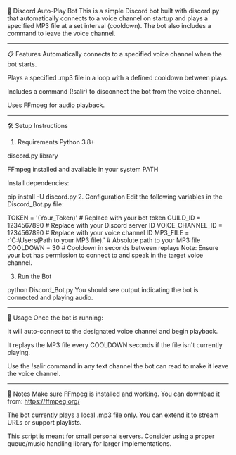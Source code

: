 🎵 Discord Auto-Play Bot
This is a simple Discord bot built with discord.py that automatically connects to a voice channel on startup and plays a specified MP3 file at a set interval (cooldown). The bot also includes a command to leave the voice channel.


------------------------------------------------------------------------------------------

         
📋 Features
Automatically connects to a specified voice channel when the bot starts.

Plays a specified .mp3 file in a loop with a defined cooldown between plays.

Includes a command (!salir) to disconnect the bot from the voice channel.

Uses FFmpeg for audio playback.

------------------------------------------------------------------------------------------

🛠 Setup Instructions
1. Requirements
Python 3.8+

discord.py library

FFmpeg installed and available in your system PATH

Install dependencies:


pip install -U discord.py
2. Configuration
Edit the following variables in the Discord_Bot.py file:


TOKEN = '(Your_Token)'  # Replace with your bot token
GUILD_ID = 1234567890   # Replace with your Discord server ID
VOICE_CHANNEL_ID = 1234567890  # Replace with your voice channel ID
MP3_FILE = r'C:\Users\(Path to your MP3 file).'  # Absolute path to your MP3 file
COOLDOWN = 30  # Cooldown in seconds between replays
Note: Ensure your bot has permission to connect to and speak in the target voice channel.

3. Run the Bot

python Discord_Bot.py
You should see output indicating the bot is connected and playing audio.

------------------------------------------------------------------------------------------

🧠 Usage
Once the bot is running:

It will auto-connect to the designated voice channel and begin playback.

It replays the MP3 file every COOLDOWN seconds if the file isn't currently playing.

Use the !salir command in any text channel the bot can read to make it leave the voice channel.

------------------------------------------------------------------------------------------

📌 Notes
Make sure FFmpeg is installed and working. You can download it from: https://ffmpeg.org/

The bot currently plays a local .mp3 file only. You can extend it to stream URLs or support playlists.

This script is meant for small personal servers. Consider using a proper queue/music handling library for larger implementations.
